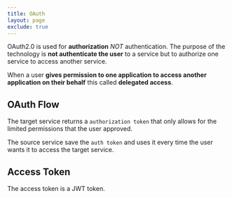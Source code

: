 ```yaml
---
title: OAuth
layout: page
exclude: true
---
```


OAuth2.0 is used for **authorization** *NOT* authentication. The purpose of the technology is **not authenticate the user** to a service but to authorize one service to access another service.

When a user **gives permission to one application to access another application on their behalf** this called **delegated access**.

## OAuth Flow

The target service returns a `authorization token` that only allows for the limited permissions that the user approved.

The source service save the `auth token` and uses it every time the user wants it to access the target service.

## Access Token

The access token is a JWT token.
<!--stackedit_data:
eyJoaXN0b3J5IjpbMTA2NjQzOTc4MCwtMTk3MjAxMTI1Nl19
-->